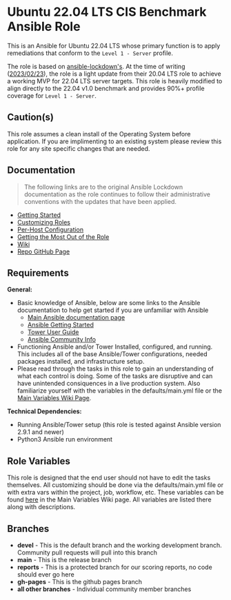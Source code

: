 # Ubuntu 22.04 LTS CIS Benchmark Ansible Role

This is an Ansible for Ubuntu 22.04 LTS whose primary function is to apply
remediations that conform to the `Level 1 - Server` profile.

The role is based on [ansible-lockdown's](https://github.com/ansible-lockdown/UBUNTU22-CIS).
At the time of writing ([2023/02/23](https://github.com/ansible-lockdown/UBUNTU22-CIS/tree/3b62b12aa2da0ed353a90be80c069bc544a4004e)),
the role is a light update from their 20.04 LTS role to achieve a working MVP
for 22.04 LTS server targets.  This role is heavily modified to align directly
to the 22.04 v1.0 benchmark and provides 90%+ profile coverage for
`Level 1 - Server`.

## Caution(s)

This role assumes a clean install of the Operating System before application. If you are implimenting to an existing system please review this role for any site specific changes that are needed.

## Documentation

>The following links are to the original Ansible Lockdown documentation
>as the role continues to follow their administrative conventions with
>the updates that have been applied.

- [Getting Started](https://www.lockdownenterprise.com/docs/getting-started-with-lockdown)
- [Customizing Roles](https://www.lockdownenterprise.com/docs/customizing-lockdown-enterprise)
- [Per-Host Configuration](https://www.lockdownenterprise.com/docs/per-host-lockdown-enterprise-configuration)
- [Getting the Most Out of the Role](https://www.lockdownenterprise.com/docs/get-the-most-out-of-lockdown-enterprise)
- [Wiki](https://github.com/ansible-lockdown/UBUNTU22-CIS/wiki)
- [Repo GitHub Page](https://ansible-lockdown.github.io/UBUNTU22-CIS/)

## Requirements

**General:**

- Basic knowledge of Ansible, below are some links to the Ansible documentation to help get started if you are unfamiliar with Ansible
  - [Main Ansible documentation page](https://docs.ansible.com)
  - [Ansible Getting Started](https://docs.ansible.com/ansible/latest/user_guide/intro_getting_started.html)
  - [Tower User Guide](https://docs.ansible.com/ansible-tower/latest/html/userguide/index.html)
  - [Ansible Community Info](https://docs.ansible.com/ansible/latest/community/index.html)
- Functioning Ansible and/or Tower Installed, configured, and running. This includes all of the base Ansible/Tower configurations, needed packages installed, and infrastructure setup.
- Please read through the tasks in this role to gain an understanding of what each control is doing. Some of the tasks are disruptive and can have unintended consiquences in a live production system. Also familiarize yourself with the variables in the defaults/main.yml file or the [Main Variables Wiki Page](https://github.com/ansible-lockdown/UBUNTU22-CIS/wiki/Main-Variables).

**Technical Dependencies:**

- Running Ansible/Tower setup (this role is tested against Ansible version 2.9.1 and newer)
- Python3 Ansible run environment

## Role Variables

This role is designed that the end user should not have to edit the tasks themselves. All customizing should be done via the defaults/main.yml file or with extra vars within the project, job, workflow, etc. These variables can be found [here](https://github.com/ansible-lockdown/UBUNTU22-CIS/wiki/Main-Variables) in the Main Variables Wiki page. All variables are listed there along with descriptions.

## Branches

- **devel** - This is the default branch and the working development branch. Community pull requests will pull into this branch
- **main** - This is the release branch
- **reports** - This is a protected branch for our scoring reports, no code should ever go here
- **gh-pages** - This is the github pages branch
- **all other branches** - Individual community member branches
